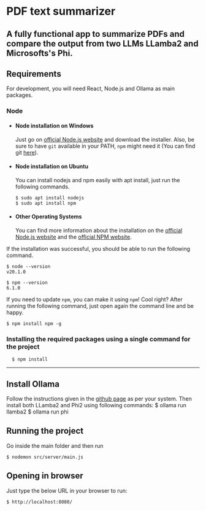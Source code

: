 # PDF text summarizer
A fully functional app to summarize PDFs and compare the output from two LLMs LLamba2 and Microsofts's Phi. 
---
## Requirements

For development, you will need React, Node.js and Ollama as main packages.

### Node
- #### Node installation on Windows

  Just go on [official Node.js website](https://nodejs.org/) and download the installer.
Also, be sure to have `git` available in your PATH, `npm` might need it (You can find git [here](https://git-scm.com/)).

- #### Node installation on Ubuntu

  You can install nodejs and npm easily with apt install, just run the following commands.

      $ sudo apt install nodejs
      $ sudo apt install npm

- #### Other Operating Systems
  You can find more information about the installation on the [official Node.js website](https://nodejs.org/) and the [official NPM website](https://npmjs.org/).

If the installation was successful, you should be able to run the following command.

    $ node --version
    v20.1.0

    $ npm --version
    6.1.0

If you need to update `npm`, you can make it using `npm`! Cool right? After running the following command, just open again the command line and be happy.

    $ npm install npm -g

###
### Installing the required packages using a single command for the project

      $ npm install

---

## Install Ollama
Follow the instructions given in the [github page](https://github.com/ollama/ollama) as per your system. Then install both LLamba2 and Phi2 using following commands:
      $ ollama run llamba2
      $ ollama run phi

## Running the project
Go inside the main folder and then run

    $ nodemon src/server/main.js

## Opening in browser
Just type the below URL in your browser to run:

    $ http://localhost:8080/


